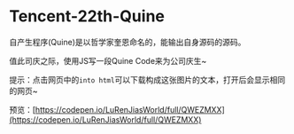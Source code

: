 # Tencent-22th-Quine

自产生程序(Quine)是以哲学家奎恩命名的，能输出自身源码的源码。

值此司庆之际，使用JS写一段Quine Code来为公司庆生~

提示：点击网页中的`into html`可以下载构成这张图片的文本，打开后会显示相同的网页~

预览：[https://codepen.io/LuRenJiasWorld/full/QWEZMXX](https://codepen.io/LuRenJiasWorld/full/QWEZMXX)
